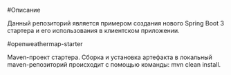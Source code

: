 #Описание

Данный репозиторий является примером создания нового Spring Boot 3 стартера и его использования в клиентском приложении. 

#openweathermap-starter

Maven-проект стартера. Сборка и установка артефакта в локальный maven-репозиторий происходит с помощью команды: mvn clean install.
